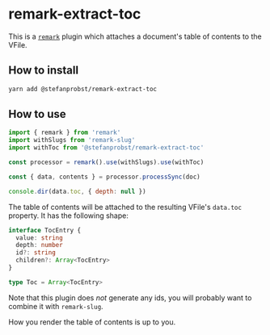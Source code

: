 # remark-extract-toc

This is a [`remark`](https://github.com/remarkjs/remark) plugin which attaches a
document's table of contents to the VFile.

## How to install

```sh
yarn add @stefanprobst/remark-extract-toc
```

## How to use

```js
import { remark } from 'remark'
import withSlugs from 'remark-slug'
import withToc from '@stefanprobst/remark-extract-toc'

const processor = remark().use(withSlugs).use(withToc)

const { data, contents } = processor.processSync(doc)

console.dir(data.toc, { depth: null })
```

The table of contents will be attached to the resulting VFile's `data.toc`
property. It has the following shape:

```ts
interface TocEntry {
  value: string
  depth: number
  id?: string
  children?: Array<TocEntry>
}

type Toc = Array<TocEntry>
```

Note that this plugin does _not_ generate any ids, you will probably want to
combine it with `remark-slug`.

How you render the table of contents is up to you.
